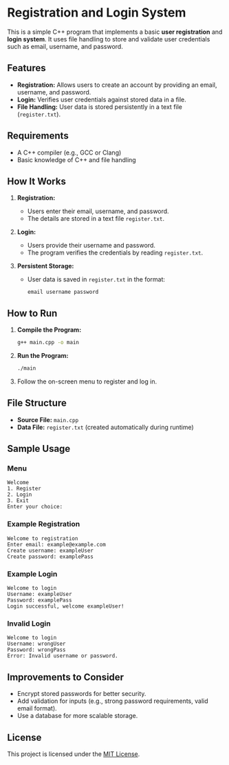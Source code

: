 
# Registration and Login System

This is a simple C++ program that implements a basic **user registration** and **login system**. It uses file handling to store and validate user credentials such as email, username, and password.

## Features
- **Registration:** Allows users to create an account by providing an email, username, and password.
- **Login:** Verifies user credentials against stored data in a file.
- **File Handling:** User data is stored persistently in a text file (`register.txt`).

## Requirements
- A C++ compiler (e.g., GCC or Clang)
- Basic knowledge of C++ and file handling

## How It Works
1. **Registration:**
   - Users enter their email, username, and password.
   - The details are stored in a text file `register.txt`.
   
2. **Login:**
   - Users provide their username and password.
   - The program verifies the credentials by reading `register.txt`.

3. **Persistent Storage:**
   - User data is saved in `register.txt` in the format:
     ```
     email username password
     ```

## How to Run
1. **Compile the Program:**
   ```bash
   g++ main.cpp -o main
   ```
2. **Run the Program:**
   ```bash
   ./main
   ```
3. Follow the on-screen menu to register and log in.

## File Structure
- **Source File:** `main.cpp`
- **Data File:** `register.txt` (created automatically during runtime)

## Sample Usage
### Menu
```
Welcome
1. Register
2. Login
3. Exit
Enter your choice: 
```

### Example Registration
```
Welcome to registration
Enter email: example@example.com
Create username: exampleUser
Create password: examplePass
```

### Example Login
```
Welcome to login
Username: exampleUser
Password: examplePass
Login successful, welcome exampleUser!
```

### Invalid Login
```
Welcome to login
Username: wrongUser
Password: wrongPass
Error: Invalid username or password.
```

## Improvements to Consider
- Encrypt stored passwords for better security.
- Add validation for inputs (e.g., strong password requirements, valid email format).
- Use a database for more scalable storage.

## License
This project is licensed under the [MIT License](LICENSE).
